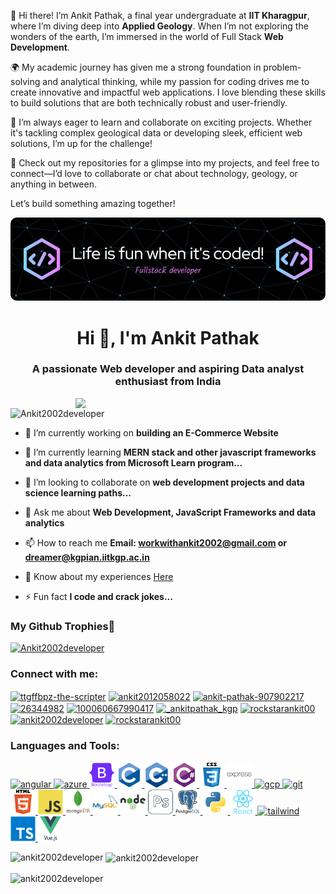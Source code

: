 

👋 Hi there! I’m Ankit Pathak, a final year undergraduate at <b>IIT Kharagpur</b>, where I’m diving deep into <b>Applied Geology</b>. When I’m not exploring the wonders of the earth, I’m immersed in the world of Full Stack <b>Web Development</b>.

🌍 My academic journey has given me a strong foundation in problem-solving and analytical thinking, while my passion for coding drives me to create innovative and impactful web applications. I love blending these skills to build solutions that are both technically robust and user-friendly.

🚀 I’m always eager to learn and collaborate on exciting projects. Whether it's tackling complex geological data or developing sleek, efficient web solutions, I’m up for the challenge!

🔧 Check out my repositories for a glimpse into my projects, and feel free to connect—I’d love to collaborate or chat about technology, geology, or anything in between.

Let’s build something amazing together!

![logo](https://github.com/Ankit2002developer/Ankit2002developer/blob/main/github-header-image.png)
<h1 align="center">Hi 👋, I'm Ankit Pathak</h1>
<h3 align="center">A passionate Web developer and aspiring Data analyst enthusiast from India</h3>

<img align="right" width="400" src="https://camo.githubusercontent.com/7de37139d0b4c1ce40865e799b446c0e963a3dd8fb68d239707237c40604fa3d/68747470733a2f2f63646e2e6472696262626c652e636f6d2f75736572732f3733303730332f73637265656e73686f74732f363538313234332f6176656e746f2e676966">

<p align="left"> <img src="https://komarev.com/ghpvc/?username=Ankit2002developer&label=Profile%20views&color=0e75b6&style=flat" alt="Ankit2002developer" /> </p>



- 🔭 I’m currently working on **building an E-Commerce Website**

- 🌱 I’m currently learning **MERN stack and other javascript frameworks and data analytics from Microsoft Learn program...**

- 👯 I’m looking to collaborate on **web development projects and data science learning paths...**

- 💬 Ask me about **Web Development, JavaScript Frameworks and data analytics**

- 📫 How to reach me **Email: workwithankit2002@gmail.com or dreamer@kgpian.iitkgp.ac.in**

- 📄 Know about my experiences [Here](https://www.linkedin.com/in/ankit-pathak-907902217/)

- ⚡ Fun fact **I code and crack jokes...**
<h3 align="left"> My Github Trophies🚀</h3>
<p align="left"> <a href="https://github.com/ryo-ma/github-profile-trophy"><img src="https://github-profile-trophy.vercel.app/?username=Ankit2002developer" alt="Ankit2002developer" /></a> </p>

<h3 align="left">Connect with me:</h3>
<p align="left">
<a href="https://codepen.io/ttgffbpz-the-scripter" target="blank"><img align="center" src="https://raw.githubusercontent.com/rahuldkjain/github-profile-readme-generator/master/src/images/icons/Social/codepen.svg" alt="ttgffbpz-the-scripter" height="30" width="40" /></a>
<a href="https://twitter.com/Ankit2012058022" target="blank"><img align="center" src="https://raw.githubusercontent.com/rahuldkjain/github-profile-readme-generator/master/src/images/icons/Social/twitter.svg" alt="ankit2012058022" height="30" width="40" /></a>
<a href="https://linkedin.com/in/ankit-pathak-907902217" target="blank"><img align="center" src="https://raw.githubusercontent.com/rahuldkjain/github-profile-readme-generator/master/src/images/icons/Social/linked-in-alt.svg" alt="ankit-pathak-907902217" height="30" width="40" /></a>
<a href="https://stackoverflow.com/users/26344982" target="blank"><img align="center" src="https://raw.githubusercontent.com/rahuldkjain/github-profile-readme-generator/master/src/images/icons/Social/stack-overflow.svg" alt="26344982" height="30" width="40" /></a>
<a href="https://www.facebook.com/profile.php?id=100060667990417" target="blank"><img align="center" src="https://raw.githubusercontent.com/rahuldkjain/github-profile-readme-generator/master/src/images/icons/Social/facebook.svg" alt="100060667990417" height="30" width="40" /></a>
<a href="https://instagram.com/_ankitpathak_kgp" target="blank"><img align="center" src="https://raw.githubusercontent.com/rahuldkjain/github-profile-readme-generator/master/src/images/icons/Social/instagram.svg" alt="_ankitpathak_kgp" height="30" width="40" /></a>
<a href="https://www.hackerrank.com/rockstarankit00" target="blank"><img align="center" src="https://raw.githubusercontent.com/rahuldkjain/github-profile-readme-generator/master/src/images/icons/Social/hackerrank.svg" alt="rockstarankit00" height="30" width="40" /></a>
<a href="https://www.leetcode.com/Ankit2002developer" target="blank"><img align="center" src="https://raw.githubusercontent.com/rahuldkjain/github-profile-readme-generator/master/src/images/icons/Social/leet-code.svg" alt="ankit2002developer" height="30" width="40" /></a>
<a href="https://auth.geeksforgeeks.org/user/rockstarankit00" target="blank"><img align="center" src="https://raw.githubusercontent.com/rahuldkjain/github-profile-readme-generator/master/src/images/icons/Social/geeks-for-geeks.svg" alt="rockstarankit00" height="30" width="40" /></a>
</p>

<h3 align="left">Languages and Tools:</h3>
<p align="left"> <a href="https://angular.io" target="_blank" rel="noreferrer"> <img src="https://angular.io/assets/images/logos/angular/angular.svg" alt="angular" width="40" height="40"/> </a> <a href="https://azure.microsoft.com/en-in/" target="_blank" rel="noreferrer"> <img src="https://www.vectorlogo.zone/logos/microsoft_azure/microsoft_azure-icon.svg" alt="azure" width="40" height="40"/> </a> <a href="https://getbootstrap.com" target="_blank" rel="noreferrer"> <img src="https://raw.githubusercontent.com/devicons/devicon/master/icons/bootstrap/bootstrap-plain-wordmark.svg" alt="bootstrap" width="40" height="40"/> </a> <a href="https://www.cprogramming.com/" target="_blank" rel="noreferrer"> <img src="https://raw.githubusercontent.com/devicons/devicon/master/icons/c/c-original.svg" alt="c" width="40" height="40"/> </a> <a href="https://www.w3schools.com/cpp/" target="_blank" rel="noreferrer"> <img src="https://raw.githubusercontent.com/devicons/devicon/master/icons/cplusplus/cplusplus-original.svg" alt="cplusplus" width="40" height="40"/> </a> <a href="https://www.w3schools.com/cs/" target="_blank" rel="noreferrer"> <img src="https://raw.githubusercontent.com/devicons/devicon/master/icons/csharp/csharp-original.svg" alt="csharp" width="40" height="40"/> </a> <a href="https://www.w3schools.com/css/" target="_blank" rel="noreferrer"> <img src="https://raw.githubusercontent.com/devicons/devicon/master/icons/css3/css3-original-wordmark.svg" alt="css3" width="40" height="40"/> </a> <a href="https://expressjs.com" target="_blank" rel="noreferrer"> <img src="https://raw.githubusercontent.com/devicons/devicon/master/icons/express/express-original-wordmark.svg" alt="express" width="40" height="40"/> </a> <a href="https://cloud.google.com" target="_blank" rel="noreferrer"> <img src="https://www.vectorlogo.zone/logos/google_cloud/google_cloud-icon.svg" alt="gcp" width="40" height="40"/> </a> <a href="https://git-scm.com/" target="_blank" rel="noreferrer"> <img src="https://www.vectorlogo.zone/logos/git-scm/git-scm-icon.svg" alt="git" width="40" height="40"/> </a> <a href="https://www.w3.org/html/" target="_blank" rel="noreferrer"> <img src="https://raw.githubusercontent.com/devicons/devicon/master/icons/html5/html5-original-wordmark.svg" alt="html5" width="40" height="40"/> </a> <a href="https://developer.mozilla.org/en-US/docs/Web/JavaScript" target="_blank" rel="noreferrer"> <img src="https://raw.githubusercontent.com/devicons/devicon/master/icons/javascript/javascript-original.svg" alt="javascript" width="40" height="40"/> </a> <a href="https://www.mongodb.com/" target="_blank" rel="noreferrer"> <img src="https://raw.githubusercontent.com/devicons/devicon/master/icons/mongodb/mongodb-original-wordmark.svg" alt="mongodb" width="40" height="40"/> </a> <a href="https://www.mysql.com/" target="_blank" rel="noreferrer"> <img src="https://raw.githubusercontent.com/devicons/devicon/master/icons/mysql/mysql-original-wordmark.svg" alt="mysql" width="40" height="40"/> </a> <a href="https://nodejs.org" target="_blank" rel="noreferrer"> <img src="https://raw.githubusercontent.com/devicons/devicon/master/icons/nodejs/nodejs-original-wordmark.svg" alt="nodejs" width="40" height="40"/> </a> <a href="https://www.photoshop.com/en" target="_blank" rel="noreferrer"> <img src="https://raw.githubusercontent.com/devicons/devicon/master/icons/photoshop/photoshop-line.svg" alt="photoshop" width="40" height="40"/> </a> <a href="https://www.postgresql.org" target="_blank" rel="noreferrer"> <img src="https://raw.githubusercontent.com/devicons/devicon/master/icons/postgresql/postgresql-original-wordmark.svg" alt="postgresql" width="40" height="40"/> </a> <a href="https://www.python.org" target="_blank" rel="noreferrer"> <img src="https://raw.githubusercontent.com/devicons/devicon/master/icons/python/python-original.svg" alt="python" width="40" height="40"/> </a> <a href="https://reactjs.org/" target="_blank" rel="noreferrer"> <img src="https://raw.githubusercontent.com/devicons/devicon/master/icons/react/react-original-wordmark.svg" alt="react" width="40" height="40"/> </a> <a href="https://tailwindcss.com/" target="_blank" rel="noreferrer"> <img src="https://www.vectorlogo.zone/logos/tailwindcss/tailwindcss-icon.svg" alt="tailwind" width="40" height="40"/> </a> <a href="https://www.typescriptlang.org/" target="_blank" rel="noreferrer"> <img src="https://raw.githubusercontent.com/devicons/devicon/master/icons/typescript/typescript-original.svg" alt="typescript" width="40" height="40"/> </a> <a href="https://vuejs.org/" target="_blank" rel="noreferrer"> <img src="https://raw.githubusercontent.com/devicons/devicon/master/icons/vuejs/vuejs-original-wordmark.svg" alt="vuejs" width="40" height="40"/> </a> </p>

<p><img align="left" src="https://github-readme-stats.vercel.app/api/top-langs?username=Ankit2002developer&show_icons=true&locale=en&layout=compact" alt="ankit2002developer" /></p>

<p>&nbsp;<img align="center" src="https://github-readme-stats.vercel.app/api?username=Ankit2002developer&show_icons=true&locale=en" alt="ankit2002developer" /></p>

<p><img align="center" src="https://github-readme-streak-stats.herokuapp.com/?user=Ankit2002developer&" alt="ankit2002developer" /></p>

<!---
Ankit2002developer/Ankit2002developer is a ✨ special ✨ repository because its `README.md` (this file) appears on your GitHub profile.
You can click the Preview link to take a look at your changes.
--->
